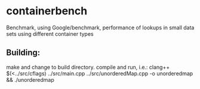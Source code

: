 # containerbench
Benchmark, using Google/benchmark, performance of lookups in small data sets using different container types

## Building:
make and change to build directory. compile and run, i.e.: clang++ $(<../src/cflags) ../src/main.cpp ../src/unorderedMap.cpp -o unorderedmap && ./unorderedmap

